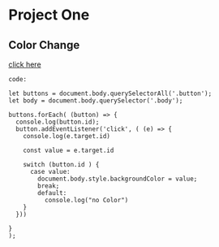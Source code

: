 # Project One 
## Color Change
[click here](https://stackblitz.com/edit/dom-project-chaiaurcode-vabfxu?file=1-colorChanger%2Fchaiaurcode.js,1-colorChanger%2Findex.html)

```
code:

let buttons = document.body.querySelectorAll('.button');
let body = document.body.querySelector('.body');

buttons.forEach( (button) => {
  console.log(button.id);
  button.addEventListener('click', ( (e) => {
    console.log(e.target.id)

    const value = e.target.id

    switch (button.id ) {
      case value:
        document.body.style.backgroundColor = value;
        break;
        default:
          console.log("no Color")
    }
  }))
      
}
);



```